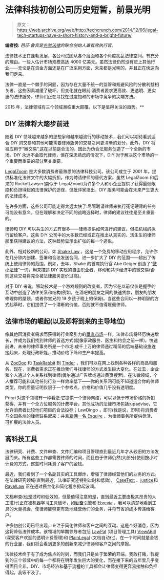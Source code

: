 # 法律科技初创公司历史短暂，前景光明 

> 原文：<https://web.archive.org/web/http://techcrunch.com/2014/12/06/legal-tech-startups-have-a-short-history-and-a-bright-future/>

**编者按:** *芭莎·鲁宾是[先验法律](https://web.archive.org/web/20230116202845/https://www.priorilegal.com/)的联合创始人兼首席执行官。*

法律技术正在蓬勃发展，各公司试图从各个层面和各个角度扰乱法律空间。有充分的理由。一些人估计市场规模高达 4000 亿美元。虽然法律仍然没有赶上其他行业——无论是在资金方面还是在广泛采用方面，未来都是光明的，并且正在快速向我们走来。

法律一直是一个棘手的问题，因为存在大量不统一的监管和规避风险的分散利益相关者。这些因素减缓了破坏。但变化就在眼前:消费者要求更高效、更透明、更实惠的法律服务，律师们正在寻找在过度饱和的市场中竞争的尖端方法。

2015 年，法律领域有三个领域濒临重大颠覆。以下是值得关注的趋势。**

## DIY 法律将大踏步前进

随着 DIY 领域越来越多的思想家和越来越流行的移动技术，我们可以期待看到适合 DIY 的交易和其他可能需要律师服务的交易之间更清晰的划分。此外，DIY 将被应用于“微交易”,这在以前是合法的，因此为伪合法服务创造了一个全新的市场。DIY 永远不会取代律师，但在深思熟虑的情况下，DIY 对于解决这个市场的一个重要而重要的部分至关重要。

[LegalZoom](https://web.archive.org/web/20230116202845/http://www.priorilegal.com/) 是大多数消费者最熟悉的法律科技公司。该公司成立于 2001 年，提供标准化法律文件的大幅折扣，作为聘请律师的替代方案。虽然 LegalZoom 和后来的 RocketLawyer(类似于 LegalZoom)为许多个人和小企业提供了获得最低限度和负担得起的法律保护的途径，但批评家指出，DIY 服务可能会在未来产生更大的法律成本。

在许多方面，这些公司可能走得太远太快了:尽管聘请律师来执行死记硬背的任务可能没有意义，但在理解和决定不同的战略选择时，律师的建议往往是至关重要的。

律师和 DIY 可以共生的方式有很多——律师提供如何进行的建议，但把机械的执行留给客户。这些 DIY 公司中的大多数已经或正在推出从真实的、活生生的律师那里获得建议的方法，这种趋势显示出扩张的每一个迹象。

此外，相对较新的公司，如 [Shake Law](https://web.archive.org/web/20230116202845/http://www.shakelaw.com/) ，这是一个免费的移动应用程序，允许你在几分钟内创建、签署和合法发送合同，进一步扩大了 DIY 的范围——超出了传统上使用律师的范围。例如，去年，Shake 的首席执行官 Abe Geiger 创造了“[微小法律](https://web.archive.org/web/20230116202845/http://www.shakelaw.com/blog/tinylaw/)”一词，用来描述 DIY 实现的自由职业者、移动和共享经济中的微交易(否则这些交易将完全被法律服务定价过高)。

对于 DIY 来说，移动技术是一个游戏规则的改变者，因为它在以前仅仅是握手的互动中创造了法律关系和结构(例如，在酒吧的朋友之间的快速贷款，朋友的朋友修理你的屋顶，或者你堂兄的 19 岁孩子晚上的保姆)。当这些合同以一种明智的方式起草时，它们提供了一个清晰的价值，否则就不值得雇佣律师。

## 法律市场的崛起(以及即将到来的主导地位)

像其他因消费者需求而获得跨行业牵引力的[垂直市场](https://web.archive.org/web/20230116202845/http://www.forbes.com/sites/valleyvoices/2014/11/10/no-horizontal-space-why-the-internet-is-spawning-vertical-marketplaces/)一样，法律市场将经历快速增长，并成为我们找到律师的首选方式(就像家政服务、医生和约会之前一样)。快速前进，未来的律师事务所是一个市场:成千上万的律师通过精简的后端基础设施连接起来，处理行政职能，推动价格下降和生产率提高。

从 [ZocDoc](https://web.archive.org/web/20230116202845/http://www.zocdoc.com/) 和 [TaskRabbit](https://web.archive.org/web/20230116202845/http://www.taskrabbit.com/) 到 [Tinder](https://web.archive.org/web/20230116202845/http://www.tinder.com/) ，我们可以在网上找到各种各样的商品和服务。现在，消费者需求正在推动我们寻找律师的方式发生巨大变化。在过去，企业和个人通过个人关系找到律师(偶尔通过广告牌或通过黄页搜索)。在法律领域，个人推荐可能和其他任何行业一样效率低下——你的关系网可能不知道适合你的律师类型，你的质量证明仅限于一个参考点，价格和价值几乎没有透明度。

Priori 对这个领域有一种看法:它提供一个律师网络，可以以低于市场价格的折扣获得，并有一个全方位服务的计费平台。其他成功的法律市场包括:upadvise，它允许消费者比较他们项目的合法投标；LawDingo ，即时(我是说，即时)将消费者与全国各州的律师联系起来；并且[雇佣一名 Esquire](https://web.archive.org/web/20230116202845/http://www.hireanesquire.com/) ，为律师事务所提供灵活、可扩展的法律人员。

## 高科技工具

法律研究、计费、文件审查、文件汇编和项目管理直到最近几年才从较旧的方法发展而来。所有这些工作都需要律师的时间，而且由于律师仍然(大部分)使用按小时计费的方式，这些时间耗费了客户的金钱。

最近，我们看到了一个名副其实的工具爆炸，增强了律师经营他们的业务的方式。在法律研究领域(直到最近，法律研究还特别过时和低效)， [CaseText](https://web.archive.org/web/20230116202845/http://www.casetext.com/) 、[justice](https://web.archive.org/web/20230116202845/http://www.judicata.com/)和 [RavelLaw](https://web.archive.org/web/20230116202845/http://www.ravellaw.com/) 正在通过民主化和简化程序掀起波澜。

文档审查(也是过时和低效的，但最值得注意的是，直到最近主要由极其昂贵的人工进行)正在被机器学习工具破坏，如[勤奋引擎](https://web.archive.org/web/20230116202845/http://www.diligenceengine.com/)和 [Ebrevia](https://web.archive.org/web/20230116202845/http://www.ebrevia.com/) 。我可以清楚地看到工具的大量机会，使律师能够更有效地经营他们的业务，并将节省的成本传递给客户。

许多初创公司已经出现，专注于简化律师和客户之间的互动。这是个好消息，因为这将降低法律成本。该领域的早期领导者包括 [LawPal](https://web.archive.org/web/20230116202845/http://www.lawpal.com/) (项目管理工具) [ViewABill](https://web.archive.org/web/20230116202845/http://www.viewabill.com/) (深受客户欢迎的透明计费管理)和 [PlainLegal](https://web.archive.org/web/20230116202845/http://www.plainlegal.com/) (文档自动化)。在一个时间就是金钱的行业里，我们将会看到更多的创新来减少律师和客户之间的摩擦。

法律技术终于有了成为焦点的时刻，而我们只是处于繁荣的开端。我敢打赌，我提到的三个领域中的每一个都将在明年发生巨大的变化，而在接下来的五年里几乎变得面目全非。DIY、市场经济和基于流程的工具都会让律师变得更容易接触和负担得起。我等不及了。